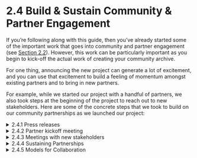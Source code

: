 # 2.4 Build & Sustain Community & Partner Engagement

If you’re following along with this guide, then you’ve already started some of the important work that goes into community and partner engagement (see [Section 2.2](2.2-find-initial-partners.md)). However, this work can be particularly important as you begin to kick-off the actual work of creating your community archive.&#x20;

For one thing, announcing the new project can generate a lot of excitement, and you can use that excitement to build a feeling of momentum amongst existing partners and to bring in new partners.&#x20;

For example, while we started our project with a handful of partners, we also took steps at the beginning of the project to reach out to new stakeholders. Here are some of the concrete steps that we took to build on our community partnerships as we launched our project:

<details>

<summary>2.4.1 Press releases</summary>

One of the first steps that we took, upon learning that we received our grant, was to put together a press release strategy. Our goal was to increase the visibility of the project across Tacoma, with the hopes that new potential partners might step forward.&#x20;

The TPL Public Information Officer (PIO) prepared and released a press release ([2021](https://www.tacomalibrary.org/news/tacoma-public-library-awarded-large-grant-for-community-archiving-project/)), which resulted in&#x20;

* a story in the Suburban Times ([2021](https://thesubtimes.com/2021/08/18/tacoma-public-library-awarded-large-grant-for-community-archiving-project/))
* an interview for the Tacoma News Tribune ([Needles, 2021](https://www.thenewstribune.com/news/local/article253608753.html))
* a radio spot on KNKX Public Radio ([Aina, 2022](https://www.knkx.org/arts-culture/2022-03-04/digitization-and-archival-projects-help-fill-in-gaps-in-tacomas-history))
* a blog post from University of Washington TASCHA ([2021](https://tascha.uw.edu/researchers-receive-imls-grants-supporting-community-work/))
* Grit City Magazine (on [Instagram](https://www.instagram.com/p/CXMzN66gPfb/) and [Facebook](https://www.facebook.com/gritcitymag/photos/a.147799115813390/1107295149863777/?type=3)) provided coverage of the project through their social media channels

Other media outlets receiving the press release indicated they would be interested in covering future phases of the project, particularly specific events or new collections available to the public. These news stories were important in attracting local attention and new partners to the project.&#x20;

Several individuals and organizations reached out to the library requesting more information about how they could engage with the project after seeing news coverage and/or social media posts.&#x20;

We recommend that other projects be prepared for new potential partners to contact them once the project is announced and/or communication efforts start. The Project Team should be prepared to describe the potential roles that partners could play; next steps to be involved; and have a way to understand the capacity, current collections, and interests of these potential partners. We developed those resources later in section [2.5 Build Team Capacity](2.5-build-team-capacity.md), but recommend that other projects develop them ahead of their initial press release. Since this original set of communications activities, there has been additional press coverage of the project.

Other event specific press releases include

* April 6, 2023 - \[Press release] [Make history at the Community Archives Center’s Hilltop Story Fest on Saturday, May 6](https://www.tacomalibrary.org/news/make-history-at-the-community-archives-centers-hilltop-story-fest-on-saturday-may-6/), Tacoma Public Library
* January 13, 2012 - \[Press release] [Seven events in 2023 will capture the stories of Tacoma’s neighborhoods](https://www.tacomalibrary.org/news/seven-community-archives-center-events-in-2023-will-capture-the-stories-of-tacomas-neighborhoods/),Tacoma Public Library
* September/October 2022 - \[Article] [Celebrating an Underserved Neighborhood Through Story Fest](https://mydigitalpublication.com/publication/?m=30305\&i=763274\&p=1\&ver=html5), Archival Outlook by Anna Trammel, dindria barrow, and Spence Bowman
* July 29, 2022 - \[Press release] [Salishan Storyfest to collect and celebrate stories of historic Eastside neighborhood](https://www.tacomalibrary.org/news/salishan-storyfest-to-collect-and-celebrate-stories-of-historic-eastside-neighborhood/), Tacoma Public Library

</details>

<details>

<summary>2.4.2 Partner kickoff meeting</summary>

One of the first official activities of the project was to hold a series of kick-off meetings for existing and potential partners. This included organizations that wrote letters of support for the grant proposal, organizations that reached out to the team directly following announcement of the grant, and additional organizations that Trammell reached out to directly. These meetings were held virtually. At the meetings we introduced the core team; gave a brief overview of the project, including goals and timeline of activities; described how partners could get involved; and described next steps.&#x20;

The primary next step for partners was to fill out two surveys.&#x20;

1. A [Community Partner Information Form](https://forms.office.com/Pages/ResponsePage.aspx?id=\_OX4jnXzrkCrmeXO6YAScYm\_dogcQLlPkcGymISv5U1UQkNKRVc0NlpHOTJNR1JQRzJLQlZHUEFHRS4u) was used to solicit information about partner organizations, including how the organization might wish to support the project.&#x20;
2. A [Collections Form](https://forms.office.com/Pages/ResponsePage.aspx?id=\_OX4jnXzrkCrmeXO6YAScYm\_dogcQLlPkcGymISv5U1UOThUTjY5WkNUM09DRDMzRUJFVDVFVTJBVy4u) was targeted toward partners who maintained collections (for example, local colleges and universities, historical societies, and museums) and used to gather information about materials already held locally that could be drawn upon as resources that could help reveal missing stories for the Community Archives Center.&#x20;

A variety of local organizations and institutions attended these kickoff meetings including representatives from local colleges and universities, historical societies, cultural centers, neighborhood associations, city departments, and K-12 schools.&#x20;

Some organizations that Trammell reached out to directly indicated that they would be interested in being contacted again about later project phases. Due to the ongoing COVID-19 pandemic, some organizations were in flux in Fall and Winter 2021 and felt they may be in a better position to participate at a later date.

</details>

<details>

<summary>2.4.3 Meetings with new stakeholders</summary>

Throughout this project, the team sought to attract new partners, especially when those partners could provide access to key segments of the Tacoma community to which the team did not already have access. The team reached out to potential partner organizations or individuals and met with them to discuss the project.&#x20;

For instance, the project’s initial list of partners did not include significant representation from Black communities in Tacoma. In response, Trammell met with the Tacoma-Pierce County Black Collective to present to them about the project. This organization has a wide reach and this presentation allowed Trammell to connect with nearly 100 individuals.&#x20;

A form, the [Black Collective Collection Materials Information Form](https://docs.google.com/forms/d/e/1FAIpQLSflIc8VLD5ivvHTI7ddlF-uOJiqZATiVZ9GB1wfZthRuMs-\_A/viewform?usp=sf\_link), was prepared to allow attendees of this presentation to follow up if they were interested in being a contributor to the Project. As a result of this presentation, a number of individuals and organizations reached out to Trammell and some of these interactions have led to Phase II collaborations.

</details>

<details>

<summary>2.4.4 Sustaining Partnerships</summary>

It was important to keep partners engaged throughout the whole project. We initially planned to hold quarterly partner meetings but found scheduling across so many different types of organizations to be a major challenge. Instead, we began sending out email updates to partners.&#x20;

As our relationships expanded, we included new partners on the distribution list. These emails were sent roughly every four months and included project news and ways for partners to become involved. These emails were a valuable way to tap into partner’s networks for various initiatives and often resulted in groups following up about partnering on particular initiatives mentioned in the messages.&#x20;

We also followed up regularly with partners who had indicated an interest in being involved but for whom an actual partnership or project had not materialized. By staying in touch with these partners and sharing news about other collaborations, we were able to expand our partnerships and circle back with many groups to eventually realize a fully collaborative initiative.

</details>

<details>

<summary>2.4.5 Models for Collaboration</summary>

It was important to demonstrate various models for collaboration and to listen to partners when they indicated ways their organization could be involved. Many organizations are run by volunteers or limited staff and have varying capacity at any given point in time.&#x20;

Many organizations expressed uncertainty early on in the project about how they would be involved. As we began demonstrating possible models for collaboration, organizations had examples of models that may already work for them.

</details>
